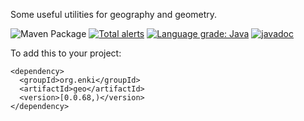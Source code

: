 Some useful utilities for geography and geometry.

![Maven Package](https://github.com/mcculley/EnkiCore/workflows/Maven%20Package/badge.svg)
[![Total alerts](https://img.shields.io/lgtm/alerts/g/mcculley/EnkiCore.svg?logo=lgtm&logoWidth=18)](https://lgtm.com/projects/g/mcculley/EnkiCore/alerts/)
[![Language grade: Java](https://img.shields.io/lgtm/grade/java/g/mcculley/EnkiCore.svg?logo=lgtm&logoWidth=18)](https://lgtm.com/projects/g/mcculley/EnkiCore/context:java)
[![javadoc](https://javadoc.io/badge2/org.enki/core/javadoc.svg)](https://javadoc.io/doc/org.enki/core)

To add this to your project:
```
<dependency>
  <groupId>org.enki</groupId>
  <artifactId>geo</artifactId>
  <version>[0.0.68,)</version>
</dependency>
```
